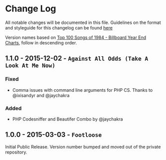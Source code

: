 # Change Log

All notable changes will be documented in this file. Guidelines on the format and styleguide for this changelog can be found [here](http://keepachangelog.com/)

Version names based on [Top 100 Songs of 1984 - Billboard Year End Charts](http://www.bobborst.com/popculture/top-100-songs-of-the-year/?year=1984), follow in descending order.

## 1.1.0 - 2015-12-02 - `Against All Odds (Take A Look At Me Now)`

### Fixed

* Comma issues with command line arguments for PHP CS. Thanks to @ixisandyr and @jaychakra

### Added

* PHP Codesniffer and Beautifer Combo by @jaychakra

## 1.0.0 - 2015-03-03 - `Footloose`

Initial Public Release. Version number bumped and moved out of the private repository.